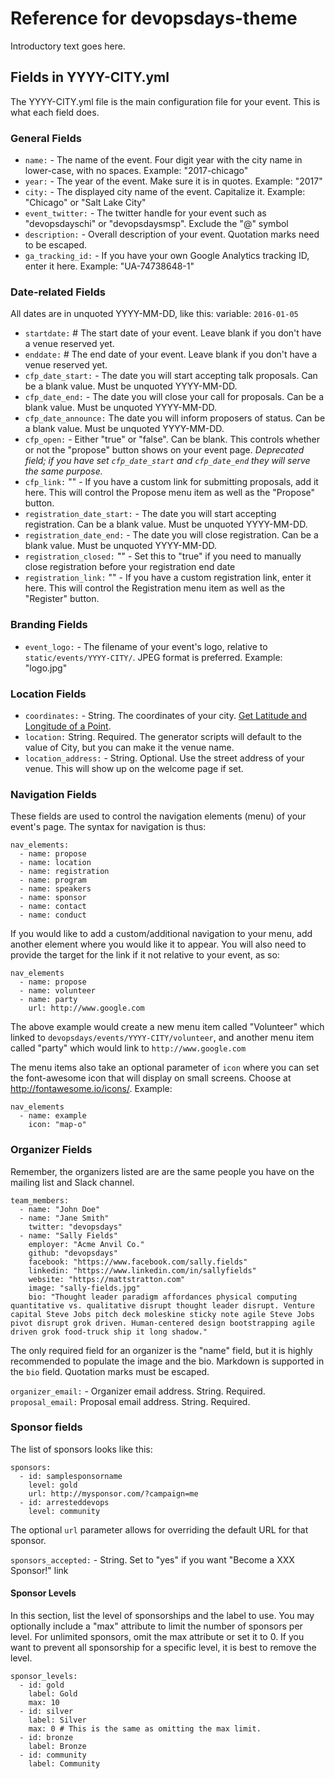# Reference for devopsdays-theme

Introductory text goes here.

## Fields in YYYY-CITY.yml
The YYYY-CITY.yml file is the main configuration file for your event. This is what each field does.

### General Fields

- `name:` - The name of the event. Four digit year with the city name in lower-case, with no spaces. Example: "2017-chicago"
- `year:` - The year of the event. Make sure it is in quotes. Example: "2017"
- `city:` - The displayed city name of the event. Capitalize it. Example: "Chicago" or "Salt Lake City"
- `event_twitter:` - The twitter handle for your event such as "devopsdayschi" or "devopsdaysmsp". Exclude the "@" symbol
- `description:` - Overall description of your event. Quotation marks need to be escaped.
- `ga_tracking_id:` - If you have your own Google Analytics tracking ID, enter it here. Example: "UA-74738648-1"

### Date-related Fields
All dates are in unquoted YYYY-MM-DD, like this:   variable: `2016-01-05`

- `startdate:`  # The start date of your event. Leave blank if you don't have a venue reserved yet.
- `enddate:`  # The end date of your event. Leave blank if you don't have a venue reserved yet.
- `cfp_date_start:` - The date you will start accepting talk proposals. Can be a blank value. Must be unquoted YYYY-MM-DD.
- `cfp_date_end:`  - The date you will close your call for proposals. Can be a blank value. Must be unquoted YYYY-MM-DD.
- `cfp_date_announce:` The date you will inform proposers of status. Can be a blank value. Must be unquoted YYYY-MM-DD.
- `cfp_open:` - Either "true" or "false". Can be blank. This controls whether or not the "propose" button shows on your event page. *Deprecated field; if you have set `cfp_date_start` and `cfp_date_end` they will serve the same purpose.*
- `cfp_link:` "" - If you have a custom link for submitting proposals, add it here. This will control the Propose menu item as well as the "Propose" button.
- `registration_date_start:` - The date you will start accepting registration. Can be a blank value. Must be unquoted YYYY-MM-DD.
- `registration_date_end:` - The date you will close registration. Can be a blank value. Must be unquoted YYYY-MM-DD.
- `registration_closed:` "" - Set this to "true" if you need to manually close registration before your registration end date
- `registration_link:` "" - If you have a custom registration link, enter it here. This will control the Registration menu item as well as the "Register" button.

### Branding Fields
- `event_logo:` - The filename of your event's logo, relative to `static/events/YYYY-CITY/`. JPEG format is preferred. Example: "logo.jpg"

### Location Fields
- `coordinates:` - String. The coordinates of your city. [Get Latitude and Longitude of a Point](http://itouchmap.com/latlong.html).
- `location:` String. Required. The generator scripts will default to the value of City, but you can make it the venue name.
- `location_address:` - String. Optional. Use the street address of your venue. This will show up on the welcome page if set.

### Navigation Fields
These fields are used to control the navigation elements (menu) of your event's page. The syntax for navigation is thus:

```
nav_elements:
  - name: propose
  - name: location
  - name: registration
  - name: program
  - name: speakers
  - name: sponsor
  - name: contact
  - name: conduct
```

If you would like to add a custom/additional navigation to your menu, add another element where you would like it to appear. You will also need to provide the target for the link if it not relative to your event, as so:

```
nav_elements
  - name: propose
  - name: volunteer
  - name: party
    url: http://www.google.com
```
The above example would create a new menu item called "Volunteer" which linked to `devopsdays/events/YYYY-CITY/volunteer`, and another menu item called "party" which would link to `http://www.google.com`

The menu items also take an optional parameter of `icon` where you can set the font-awesome icon that will display on small screens. Choose at http://fontawesome.io/icons/. Example:

```
nav_elements
  - name: example
    icon: "map-o"
```

### Organizer Fields

Remember, the organizers listed are are the same people you have on the mailing list and Slack channel.

```
team_members:
  - name: "John Doe"
  - name: "Jane Smith"
    twitter: "devopsdays"
  - name: "Sally Fields"
    employer: "Acme Anvil Co."
    github: "devopsdays"
    facebook: "https://www.facebook.com/sally.fields"
    linkedin: "https://www.linkedin.com/in/sallyfields"
    website: "https://mattstratton.com"
    image: "sally-fields.jpg"
    bio: "Thought leader paradigm affordances physical computing quantitative vs. qualitative disrupt thought leader disrupt. Venture capital Steve Jobs pitch deck moleskine sticky note agile Steve Jobs pivot disrupt grok driven. Human-centered design bootstrapping agile driven grok food-truck ship it long shadow."
```
The only required field for an organizer is the "name" field, but it is highly recommended to populate the image and the bio. Markdown is supported in the `bio` field. Quotation marks must be escaped.

`organizer_email:` - Organizer email address. String. Required.
`proposal_email:` Proposal email address. String. Required.

### Sponsor fields

The list of sponsors looks like this:
```
sponsors:
  - id: samplesponsorname
    level: gold
    url: http://mysponsor.com/?campaign=me   
  - id: arresteddevops
    level: community
```

The optional `url` parameter allows for overriding the default URL for that sponsor.

`sponsors_accepted:` - String. Set to "yes" if you want "Become a XXX Sponsor!" link

#### Sponsor Levels

In this section, list the level of sponsorships and the label to use.
You may optionally include a "max" attribute to limit the number of sponsors per level. For
unlimited sponsors, omit the max attribute or set it to 0. If you want to prevent all
sponsorship for a specific level, it is best to remove the level.

```
sponsor_levels:
  - id: gold
    label: Gold
    max: 10
  - id: silver
    label: Silver
    max: 0 # This is the same as omitting the max limit.
  - id: bronze
    label: Bronze
  - id: community
    label: Community
```

